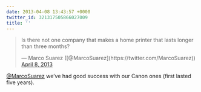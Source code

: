 ```yaml
---
date: 2013-04-08 13:43:57 +0000
twitter_id: 321317505866027009
title: ''
---
```


<blockquote class="twitter-tweet"><p lang="en" dir="ltr">Is there not one company that makes a home printer that lasts longer than three months?</p>&mdash; Marco Suarez ([@MarcoSuarez](https://twitter.com/MarcoSuarez)) <a href="https://twitter.com/MarcoSuarez/status/321316267074129920?ref_src=twsrc%5Etfw">April 8, 2013</a></blockquote>
<script async src="https://platform.twitter.com/widgets.js" charset="utf-8"></script>

[@MarcoSuarez](https://twitter.com/MarcoSuarez) we’ve had good success with our Canon ones (first lasted five years).

